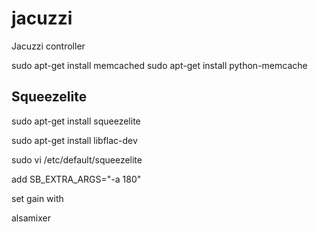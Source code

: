 # jacuzzi
Jacuzzi controller

sudo apt-get install memcached
sudo apt-get install python-memcache

## Squeezelite
sudo apt-get install squeezelite

sudo apt-get install libflac-dev


sudo vi /etc/default/squeezelite

add SB_EXTRA_ARGS="-a 180"

set gain with

alsamixer
